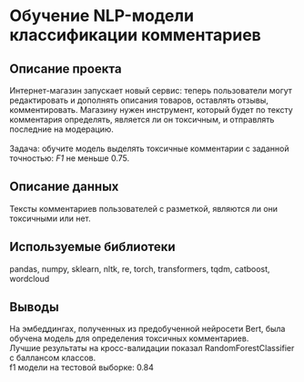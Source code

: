# Обучение NLP-модели классификации комментариев 
## Описание проекта
Интернет-магазин запускает новый сервис: теперь пользователи могут редактировать и дополнять описания товаров, оставлять отзывы, комментировать. Магазину нужен инструмент, который будет по тексту комментария определять, является ли он токсичным, и отправлять последние на модерацию. <br><br> 
Задача: обучите модель выделять токсичные комментарии с заданной точностью: *F1* не меньше 0.75.  
## Описание данных
Тексты комментариев пользователей с разметкой, являются ли они токсичными или нет.


## Используемые библиотеки
pandas, numpy, sklearn, nltk, re, torch, transformers, tqdm, catboost, wordcloud

## Выводы
На эмбеддингах, полученных из предобученной нейросети Bert, была обучена модель для определения токсичных комментариев. <br>
Лучшие результаты на кросс-валидации показал RandomForestClassifier с баллансом классов. <br>
f1 модели на тестовой выборке: 0.84

